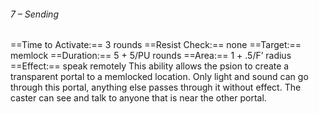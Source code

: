 ###### 7 – Sending
==Time to Activate:== 3 rounds
==Resist Check:== none
==Target:== memlock
==Duration:== 5 + 5/PU rounds
==Area:== 1 + .5/F’ radius
==Effect:== speak remotely
This ability allows the psion to create a transparent portal to a memlocked location. Only light and sound can go through this portal, anything else passes through it without effect. The caster can see and talk to anyone that is near the other portal.
